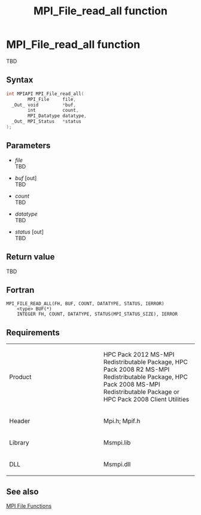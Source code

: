 ﻿---
title: MPI_File_read_all function
TOCTitle: MPI_File_read_all function
ms:assetid: dea86621-f747-443b-ad1a-7f1d8b70d9d4
ms:mtpsurl: https://msdn.microsoft.com/en-us/library/Dn473341(v=VS.85)
ms:contentKeyID: 59360877
ms.date: 03/28/2018
mtps_version: v=VS.85
f1_keywords:
- MPI_FILE_READ_ALL
- mpif/MPI_File_read_all
- mpi/MPI_FILE_READ_ALL
dev_langs:
- C++
- C
---

# MPI\_File\_read\_all function

TBD

## Syntax

``` c++
int MPIAPI MPI_File_read_all(
        MPI_File     file,
  _Out_ void         *buf,
        int          count,
        MPI_Datatype datatype,
  _Out_ MPI_Status   *status
);
```

## Parameters

  - *file*  
    TBD

  - *buf* \[out\]  
    TBD

  - *count*  
    TBD

  - *datatype*  
    TBD

  - *status* \[out\]  
    TBD

## Return value

TBD

## Fortran

    MPI_FILE_READ_ALL(FH, BUF, COUNT, DATATYPE, STATUS, IERROR)
        <type> BUF(*)
        INTEGER FH, COUNT, DATATYPE, STATUS(MPI_STATUS_SIZE), IERROR

## Requirements

<table>
<colgroup>
<col style="width: 50%" />
<col style="width: 50%" />
</colgroup>
<tbody>
<tr class="odd">
<td><p>Product</p></td>
<td><p>HPC Pack 2012 MS-MPI Redistributable Package, HPC Pack 2008 R2 MS-MPI Redistributable Package, HPC Pack 2008 MS-MPI Redistributable Package or HPC Pack 2008 Client Utilities</p></td>
</tr>
<tr class="even">
<td><p>Header</p></td>
<td>Mpi.h;
Mpif.h</td>
</tr>
<tr class="odd">
<td><p>Library</p></td>
<td>Msmpi.lib</td>
</tr>
<tr class="even">
<td><p>DLL</p></td>
<td>Msmpi.dll</td>
</tr>
</tbody>
</table>


## See also

[MPI File Functions](mpi-file-functions.md)

